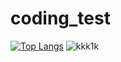 # coding_test

<!-- most used language -->
[![Top Langs](https://github-readme-stats.vercel.app/api/top-langs/?username=delay-100&layout=compact)](https://github.com/delay-100/github-readme-stats) <!-- Github Status --> ![kkk1k](https://github-readme-stats.vercel.app/api?username=delay-100&show_icons=true&theme=dracula)

